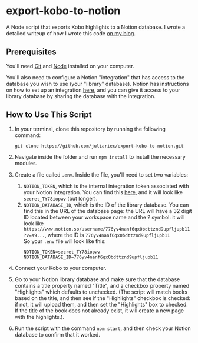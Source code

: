 # export-kobo-to-notion

A Node script that exports Kobo highlights to a Notion database. I wrote a detailed writeup of how I wrote this code [on my blog](https://www.juliariec.com/blog/export-kobo-to-notion/).

## Prerequisites

You'll need [Git](https://git-scm.com/downloads) and [Node](https://nodejs.org/en/) installed on your computer.

You'll also need to configure a Notion "integration" that has access to the database you wish to use (your "library" database). Notion has instructions on how to set up an integration [here](https://developers.notion.com/docs#step-1-create-an-integration), and you can give it access to your library database by sharing the database with the integration.

## How to Use This Script

1. In your terminal, clone this repository by running the following command:

   ```
   git clone https://github.com/juliariec/export-kobo-to-notion.git
   ```

2. Navigate inside the folder and run `npm install` to install the necessary modules.

3. Create a file called `.env`. Inside the file, you'll need to set two variables:

   1. `NOTION_TOKEN`, which is the internal integration token associated with your Notion integration. You can find this [here](https://www.notion.so/my-integrations), and it will look like `secret_TY78iopwv` (but longer).
   2. `NOTION_DATABASE_ID`, which is the ID of the library database. You can find this in the URL of the database page: the URL will have a 32 digit ID located between your workspace name and the ? symbol: it will look like `https://www.notion.so/username/776yv4nanf6qx0bdttznd9upfljupb11?v=s9...`, where the ID is `776yv4nanf6qx0bdttznd9upfljupb11`<br>
   So your `.env` file will look like this:
      ```
      NOTION_TOKEN=secret_TY78iopwv
      NOTION_DATABASE_ID=776yv4nanf6qx0bdttznd9upfljupb11
      ```

4. Connect your Kobo to your computer.

5. Go to your Notion library database and make sure that the database contains a title property named "Title", and a checkbox property named "Highlights" which defaults to unchecked. (The script will match books based on the title, and then see if the "Highlights" checkbox is checked: if not, it will upload them, and then set the "Highlights" box to checked. If the title of the book does not already exist, it will create a new page with the highlights.).

6. Run the script with the command `npm start`, and then check your Notion database to confirm that it worked.
